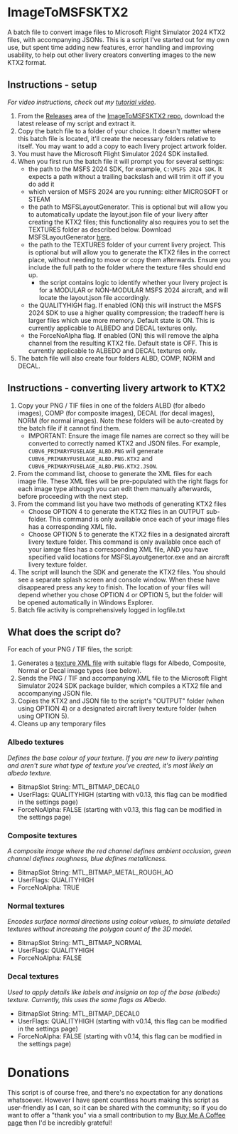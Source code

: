 # ImageToMSFSKTX2

A batch file to convert image files to Microsoft Flight Simulator 2024 KTX2 files, with accompanying JSONs. This is a script I've started out for my own use, but spent time adding new features, error handling and improving usability, to help out other livery creators converting images to the new KTX2 format.

## Instructions - setup

_For video instructions, check out my [tutorial video](https://youtu.be/rjGJcNRonWo?si=kaTt5Yoc2Cb6RDpE)._

1. From the [Releases](https://github.com/theflaknine/ImageToMSFSKTX2/releases) area of the [ImageToMSFSKTX2 repo](https://github.com/theflaknine/ImageToMSFSKTX2), download the latest release of my script and extract it.
2. Copy the batch file to a folder of your choice. It doesn't matter where this batch file is located, it'll create the necessary folders relative to itself. You may want to add a copy to each livery project artwork folder.
3. You must have the Microsoft Flight Simulator 2024 SDK installed.
4. When you first run the batch file it will prompt you for several settings:
   - the path to the MSFS 2024 SDK, for example, `C:\MSFS 2024 SDK`. It expects a path without a trailing backslash and will trim it off if you do add it
   - which version of MSFS 2024 are you running: either MICROSOFT or STEAM
   - the path to MSFSLayoutGenerator. This is optional but will allow you to automatically update the layout.json file of your livery after creating the KTX2 files; this functionality also requires you to set the TEXTURES folder as described below. Download MSFSLayoutGenerator [here](https://github.com/HughesMDflyer4/MSFSLayoutGenerator).
   - the path to the TEXTURES folder of your current livery project. This is optional but will allow you to generate the KTX2 files in the correct place, without needing to move or copy them afterwards. Ensure you include the full path to the folder where the texture files should end up.
      - the script contains logic to identify whether your livery project is for a MODULAR or NON-MODULAR MSFS 2024 aircraft, and will locate the layout.json file accordingly.
   - the QUALITYHIGH flag. If enabled (ON) this will instruct the MSFS 2024 SDK to use a higher quality compression; the tradeoff here is larger files which use more memory. Default state is ON. This is currently applicable to ALBEDO and DECAL textures only.
   - the ForceNoAlpha flag. If enabled (ON) this will remove the alpha channel from the resulting KTX2 file. Default state is OFF. This is currently applicable to ALBEDO and DECAL textures only.
5. The batch file will also create four folders ALBD, COMP, NORM and DECAL. 

## Instructions - converting livery artwork to KTX2

1. Copy your PNG / TIF files in one of the folders ALBD (for albedo images), COMP (for composite images), DECAL (for decal images), NORM (for normal images). Note these folders will be auto-created by the batch file if it cannot find them.
   - IMPORTANT: Ensure the image file names are correct so they will be converted to correctly named KTX2 and JSON files. For example, `CUBV6_PRIMARYFUSELAGE_ALBD.PNG` will generate `CUBV6_PRIMARYFUSELAGE_ALBD.PNG.KTX2` and `CUBV6_PRIMARYFUSELAGE_ALBD.PNG.KTX2.JSON`.
2. From the command list, choose to generate the XML files for each image file. These XML files will be pre-populated with the right flags for each image type although you can edit them manually afterwards, before proceeding with the next step.
3. From the command list you have two methods of generating KTX2 files
   - Choose OPTION 4 to generate the KTX2 files in an OUTPUT sub-folder. This command is only available once each of your image files has a corresponding XML file.
   - Choose OPTION 5 to generate the KTX2 files in a designated aircraft livery texture folder. This command is only available once each of your iamge files has a corresponding XML file, AND you have specified valid locations for MSFSLayoutgenertor.exe and an aircraft livery texture folder.
6. The script will launch the SDK and generate the KTX2 files. You should see a separate splash screen and console window. When these have disappeared press any key to finish. The location of your files will depend whether you chose OPTION 4 or OPTION 5, but the folder will be opened automatically in Windows Explorer.
7. Batch file activity is comprehensively logged in logfile.txt

## What does the script do?

For each of your PNG / TIF files, the script:
1. Generates a [texture XML file](https://docs.flightsimulator.com/msfs2024/html/5_Content_Configuration/Textures/Texture_XML_Properties.htm) with suitable flags for Albedo, Composite, Normal or Decal image types (see below).
2. Sends the PNG / TIF and accompanying XML file to the Microsoft Flight Simulator 2024 SDK package builder, which compiles a KTX2 file and accompanying JSON file.
3. Copies the KTX2 and JSON file to the script's "OUTPUT" folder (when using OPTION 4) or a designated aircraft livery texture folder (when using OPTION 5).
4. Cleans up any temporary files

### Albedo textures
*Defines the base colour of your texture. If you are new to livery painting and aren't sure what type of texture you've created, it's most likely an albedo texture.*
- BitmapSlot String: MTL_BITMAP_DECAL0
- UserFlags: QUALITYHIGH (starting with v0.13, this flag can be modified in the settings page)
- ForceNoAlpha: FALSE (starting with v0.13, this flag can be modified in the settings page)

### Composite textures
*A composite image where the red channel defines ambient occlusion, green channel defines roughness, blue defines metallicness.*
- BitmapSlot String: MTL_BITMAP_METAL_ROUGH_AO
- UserFlags: QUALITYHIGH
- ForceNoAlpha: TRUE

### Normal textures
*Encodes surface normal directions using colour values, to simulate detailed textures without increasing the polygon count of the 3D model.*
- BitmapSlot String: MTL_BITMAP_NORMAL
- UserFlags: QUALITYHIGH
- ForceNoAlpha: FALSE

### Decal textures
*Used to apply details like labels and insignia on top of the base (albedo) texture. Currently, this uses the same flags as Albedo.*
- BitmapSlot String: MTL_BITMAP_DECAL0
- UserFlags: QUALITYHIGH (starting with v0.14, this flag can be modified in the settings page)
- ForceNoAlpha: FALSE (starting with v0.14, this flag can be modified in the settings page)

# Donations
This script is of course free, and there's no expectation for any donations whatsoever. However I have spent countless hours making this script as user-friendly as I can, so it can be shared with the community; so if you do want to offer a "thank you" via a small contribution to my [Buy Me A Coffee page](https://buymeacoffee.com/flaknine) then I'd be incredibly grateful!


 



